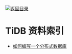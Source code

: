 [![返回目录](https://parg.co/UGo)](https://parg.co/b4z) 
 


 


 


 



# TiDB 资料索引
- [如何编写一个分布式数据库](http://studygolang.com/articles/4860)